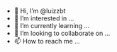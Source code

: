 - 👋 Hi, I’m @luizzbt
- 👀 I’m interested in ...
- 🌱 I’m currently learning ...
- 💞️ I’m looking to collaborate on ...
- 📫 How to reach me ...

<!---
luizzbt/luizzbt is a ✨ special ✨ repository because its `README.md` (this file) appears on your GitHub profile.
You can click the Preview link to take a look at your changes.
--->
